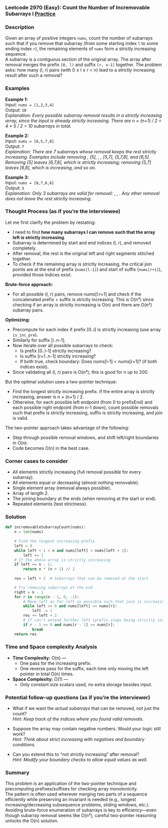 ### Leetcode 2970 (Easy): Count the Number of Incremovable Subarrays I [Practice](https://leetcode.com/problems/count-the-number-of-incremovable-subarrays-i)

### Description  
Given an array of positive integers `nums`, count the number of subarrays such that if you remove that subarray (from some starting index `l` to some ending index `r`), the remaining elements of `nums` form a strictly increasing sequence.  
A subarray is a contiguous section of the original array. The array after removal merges the prefix `[0, l)` and suffix `(r, n-1]` together. The problem asks: how many (l, r) pairs (with 0 ≤ l ≤ r < n) lead to a strictly increasing result after such a removal?

### Examples  

**Example 1:**  
Input: `nums = [1,2,3,4]`  
Output: `10`  
*Explanation: Every possible subarray removal results in a strictly increasing array, since the input is already strictly increasing. There are n × (n+1) / 2 = 4 × 5 / 2 = 10 subarrays in total.*

**Example 2:**  
Input: `nums = [6,5,7,8]`  
Output: `7`  
*Explanation: There are 7 subarrays whose removal keeps the rest strictly increasing. Examples include removing , [5], , , [5,7], [5,7,8], and [6,5]. Removing [5] leaves [6,7,8], which is strictly increasing; removing [5,7] leaves [6,8], which is increasing, and so on.*

**Example 3:**  
Input: `nums = [8,7,6,6]`  
Output: `3`  
*Explanation: Only 3 subarrays are valid for removal: , , . Any other removal does not leave the rest strictly increasing.*

### Thought Process (as if you’re the interviewee)  
Let me first clarify the problem by restating:
- I need to find **how many subarrays I can remove such that the array left is strictly increasing**.  
- Subarray is determined by start and end indices (l, r), and removed completely.
- After removal, the rest is the original left and right segments stitched together.  
- To check if the remaining array is strictly increasing, the critical join points are at the end of prefix (`nums[l-1]`) and start of suffix (`nums[r+1]`), provided those indices exist.

**Brute-force approach:**  
- For all possible (l, r) pairs, remove nums[l:r+1] and check if the concatenated prefix + suffix is strictly increasing. This is O(n³) since checking if an array is strictly increasing is O(n) and there are O(n²) subarray pairs.

**Optimizing:**  
- Precompute for each index if prefix [0..i] is strictly increasing (use array `is_inc_pre`).
- Similarly for suffix [i..n-1].
- Now iterate over all possible subarrays to check:  
  - Is prefix [0..l-1] strictly increasing?  
  - Is suffix [r+1..n-1] strictly increasing?  
  - If both true, check boundary: Does nums[l-1] < nums[r+1]? (if both indices exist).
- Since validating all (l, r) pairs is O(n²), this is good for n up to 200.

But the optimal solution uses a two-pointer technique:
- Find the longest strictly increasing prefix. If the entire array is strictly increasing, answer is n × (n+1) / 2.
- Otherwise, for each possible left endpoint (from 0 to prefixEnd) and each possible right endpoint (from n-1 down), count possible removals such that prefix is strictly increasing, suffix is strictly increasing, and join is valid.

The two-pointer approach takes advantage of the following:
- Step through possible removal windows, and shift left/right boundaries in O(n).  
- Code becomes O(n) in the best case.

### Corner cases to consider  
- All elements strictly increasing (full removal possible for every subarray).
- All elements equal or decreasing (almost nothing removable).
- Single element array (removal always possible).
- Array of length 2.
- The joining boundary at the ends (when removing at the start or end).
- Repeated elements (test strictness).

### Solution

```python
def incremovableSubarrayCount(nums):
    n = len(nums)
    
    # Find the longest increasing prefix
    left = 0
    while left + 1 < n and nums[left] < nums[left + 1]:
        left += 1
    # If the whole array is strictly increasing
    if left == n - 1:
        return n * (n + 1) // 2
    
    res = left + 2  # Subarrays that can be removed at the start

    # Try removing subarrays at the end
    right = n - 1
    for r in range(n - 1, 0, -1):
        # Move left as far left as possible such that join is increasing
        while left >= 0 and nums[left] >= nums[r]:
            left -= 1
        res += left + 2
        # If can't extend further left (prefix stops being strictly increasing)
        if r - 1 >= 0 and nums[r - 1] >= nums[r]:
            break
    return res
```

### Time and Space complexity Analysis  

- **Time Complexity:** O(n) —  
  - One pass for the increasing prefix.
  - One reverse pass for the suffix, each time only moving the left pointer in total O(n) times.
- **Space Complexity:** O(1) —  
  - Only constant size scalars used, no extra storage besides input.

### Potential follow-up questions (as if you’re the interviewer)  

- What if we want the *actual subarrays* that can be removed, not just the count?  
  *Hint: Keep track of the indices where you found valid removals.*

- Suppose the array may contain negative numbers. Would your logic still work?  
  *Hint: Think about strict increasing with negatives and boundary conditions.*

- Can you extend this to “not strictly increasing” after removal?  
  *Hint: Modify your boundary checks to allow equal values as well.*

### Summary

This problem is an application of the two-pointer technique and precomputing prefixes/suffixes for checking array monotonicity.  
The pattern is often used wherever merging two parts of a sequence efficiently while preserving an invariant is needed (e.g., longest increasing/decreasing subsequence problems, sliding windows, etc.).  
Avoiding brute-force enumeration of subarrays is key to efficiency—even though subarray removal seems like O(n²), careful two-pointer reasoning unlocks the O(n) solution.